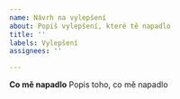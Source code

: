 ```yaml
---
name: Návrh na vylepšení
about: Popiš vylepšení, které tě napadlo
title: ''
labels: Vylepšení
assignees: ''

---
```


**Co mě napadlo**
Popis toho, co mě napadlo

